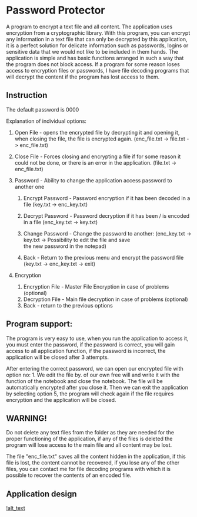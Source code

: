 # Password Protector

A program to encrypt a text file and all content.
The application uses encryption from a cryptographic library.
With this program, you can encrypt any information in a text file that can only be decrypted by this application,
it is a perfect solution for delicate information such as passwords, logins or sensitive data that we would not like to be included in them
hands. The application is simple and has basic functions arranged in such a way that the program does not block access.
If a program for some reason loses access to encryption files or passwords, I have file decoding programs that will decrypt the content if the program has lost access to them.

## Instruction
The default password is 0000

Explanation of individual options:
1. Open File - opens the encrypted file by decrypting it and opening it, when closing the file, the file is encrypted again. (enc_file.txt -> file.txt -> enc_file.txt)
2. Close File - Forces closing and encrypting a file if for some reason it could not be done, or there is an error in the application. (file.txt -> enc_file.txt)
3. Password - Ability to change the application access password to another one

	1. Encrypt Password - Password encryption if it has been decoded in a file (key.txt -> enc_key.txt)

	2. Decrypt Password - Password decryption if it has been / is encoded in a file (enc_key.txt -> key.txt)

	3. Change Password - Change the password to another: (enc_key.txt -> key.txt -> Possibility to edit the file and save 		
	the new password in the notepad)

	4. Back - Return to the previous menu and encrypt the password file (key.txt -> enc_key.txt -> exit)
4. Encryption
	1. Encryption File - Master File Encryption in case of problems (optional)
	2. Decryption File - Main file decryption in case of problems (optional)
	3. Back - return to the previous options

## Program support:

The program is very easy to use, when you run the application to access it, you must enter the password, if the password is correct, you will gain access to all
application function, if the password is incorrect, the application will be closed after 3 attempts.

After entering the correct password, we can open our encrypted file with option no: 1.
We edit the file by. of our own free will and write it with the function of the notebook and close the notebook. The file will be automatically encrypted after you close it.
Then we can exit the application by selecting option 5, the program will check again if the file requires encryption and the application will be closed.

## WARNING!
Do not delete any text files from the folder as they are needed for the proper functioning of the application, if any of the files is deleted the program
will lose access to the main file and all content may be lost.

The file "enc_file.txt" saves all the content hidden in the application, if this file is lost, the content cannot be recovered, if you lose any of the other files,
you can contact me for file decoding programs with which it is possible to recover the contents of an encoded file.

## Application design
[!alt_text](https://github.com/mtmak9/Password_Protector/blob/Projects/PPF_screen.png)